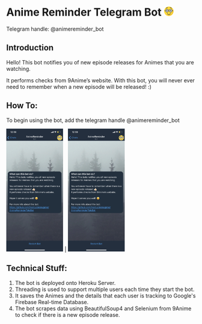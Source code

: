 # Anime Reminder Telegram Bot <img src="/images/bot_dp.png" width="5%"/>
Telegram handle: @animereminder_bot 

## Introduction
Hello! This bot notifies you of new episode releases for Animes that you are watching.

It performs checks from 9Anime’s website. With this bot, you will never ever need to remember when a new episode will be released! :)

## How To:
To begin using the bot, add the telegram handle @animereminder_bot

<img src="/images/introduction.PNG" width="30%"> | <img src="/images/introduction.PNG" width="30%">


## Technical Stuff:
1) The bot is deployed onto Heroku Server.
2) Threading is used to support multiple users each time they start the bot.
3) It saves the Animes and the details that each user is tracking to Google's Firebase Real-time Database.
4) The bot scrapes data using BeautifulSoup4 and Selenium from 9Anime to check if there is a new episode release.

